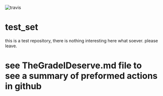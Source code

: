 ![travis](https://travis-ci.org/MWJMerkx/PCfB-github.svg?branch=master)

# test_set

this is a test repository, there is nothing interesting here what soever. 
please leave.

# see TheGradeIDeserve.md file to see a summary of preformed actions in github

